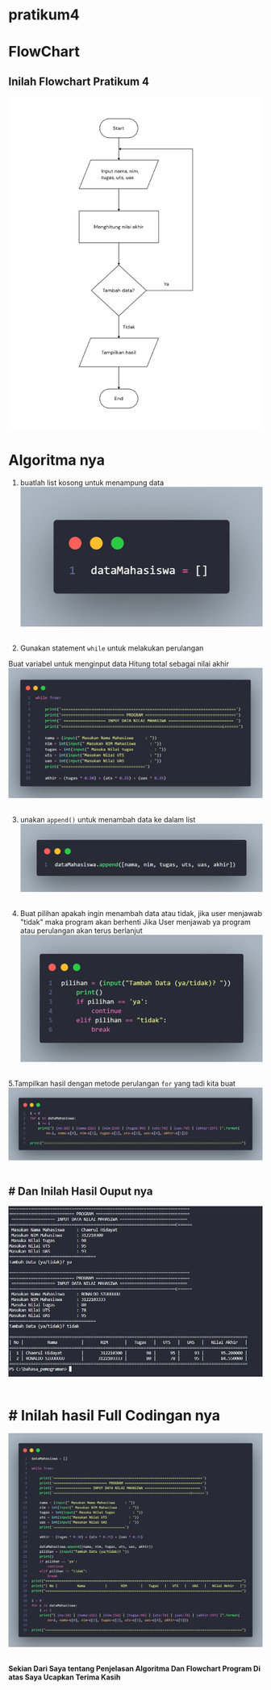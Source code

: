 # pratikum4

# FlowChart

## **Inilah Flowchart Pratikum 4**

![](flowhat.jpg)


# Algoritma nya

1. buatlah list kosong untuk menampung data 
![](1.png) <br> <br>


2. Gunakan statement `while` untuk melakukan perulangan

Buat variabel untuk menginput data
Hitung total sebagai nilai akhir
![](2.png) <br><br>

3. unakan `append()` untuk menambah data ke dalam list
![](3.png) <br> <br>

4. Buat pilihan apakah ingin menambah data atau tidak, jika user menjawab "tidak"  maka program akan berhenti
   Jika User menjawab ya program  atau perulangan akan terus berlanjut
   ![](4.png)  <br> <br>

5.Tampilkan hasil dengan metode perulangan `for` yang tadi kita buat
![](5.png) <br> <br>

## **# Dan Inilah Hasil Ouput nya** 
![](siuuuuu.png) <br> <br>


# **# Inilah hasil Full Codingan nya**
![](6.png) <br> <br>


**Sekian Dari Saya tentang Penjelasan Algoritma Dan Flowchart Program Di atas
Saya Ucapkan Terima Kasih**
